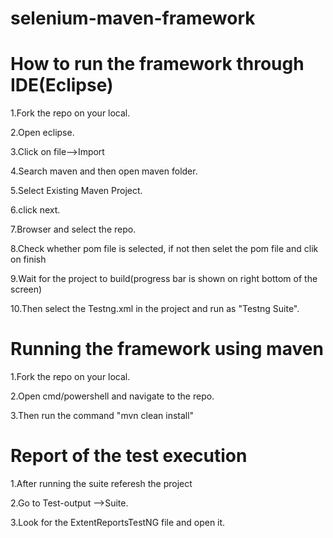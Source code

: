 # selenium-maven-framework

# How to run the framework through IDE(Eclipse)

1.Fork the repo on your local.

2.Open eclipse.

3.Click on file-->Import

4.Search maven and then open maven folder.

5.Select Existing Maven Project.

6.click next.

7.Browser and select the repo.

8.Check whether pom file is selected, if not then selet the pom file and clik on finish

9.Wait for the project to build(progress bar is shown on right bottom of the screen)

10.Then select the Testng.xml in the project and run as "Testng Suite".


# Running the framework using maven

1.Fork the repo on your local.

2.Open cmd/powershell and navigate to the repo.

3.Then run the command "mvn clean install"


# Report of the test execution

1.After running the suite referesh the project

2.Go to Test-output -->Suite.

3.Look for the ExtentReportsTestNG file and open it.
